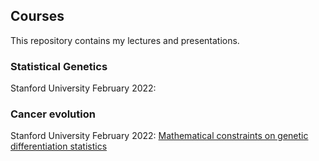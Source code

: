 ## Courses

This repository contains my lectures and presentations.


### Statistical Genetics
Stanford University February 2022: 


### Cancer evolution
Stanford University February 2022: [Mathematical constraints on genetic differentiation statistics](https://github.com/nalcala/Courses/blob/9a0db9ce62691e9ed791e8f71e29a1ca2f82f663/Slides/Stanford2022_PopulationStructureMathematics_course.pdf)
